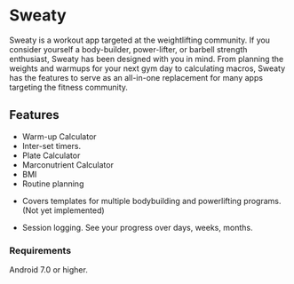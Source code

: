 # Sweaty

Sweaty is a workout app targeted at the weightlifting community. If you consider yourself a 
body-builder, power-lifter, or barbell strength enthusiast, Sweaty has been designed with you in mind.
From planning the weights and warmups for your next gym day to calculating macros, Sweaty has the 
features to serve as an all-in-one replacement for many apps targeting the fitness community.

## Features

* Warm-up Calculator
* Inter-set timers.
* Plate Calculator
* Marconutrient Calculator
* BMI
* Routine planning
- Covers templates for multiple bodybuilding and powerlifting programs. (Not yet implemented)
* Session logging. See your progress over days, weeks, months.

### Requirements
Android 7.0 or higher.

